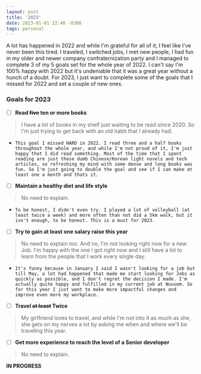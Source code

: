 ```yaml
---
layout: post
title: '2023'
date: 2023-01-01 22:40 -0300
tags: personal
---
```


A lot has happened in 2022 and while I'm grateful for all of it, I feel like I've never been this tired. I traveled, I switched jobs, I met new people, I had fun in my older and newer company confraternization party and I managed to complete 3 of my 5 goals set for the whole year of 2022. I can't say I'm 100% happy with 2022 but it's undeniable that it was a great year without a hunch of a doubt. For 2023, I just want to complete some of the goals that I missed for 2022 and set a couple of new ones.

### Goals for 2023

- [ ] **Read ~~five~~ ten or more books**
> I have a lot of books in my shelf just waiting to be read since 2020. So I'm just trying to get back with an old habit that I already had.
- `This goal I missed HARD in 2022. I read three and a half books throughout the whole year, and while I'm not proud of it, I'm just happy that I did read something. Most of the time that I spent reading are just those dumb Chinese/Korean light novels and tech articles, so refreshing my mind with some dense and long books was fun. So I'm just going to double the goal and see if I can make at least one a month and thats it.`

- [ ] **Maintain a healthy diet and life style**
> No need to explain.
- `To be honest, I didn't even try. I played a lot of volleyball (at least twice a week) and more often than not did a 5km walk, but it isn't enough, to be honest. This is a must for 2023.`

- [ ] **Try to gain at least one  salary raise this year**
> No need to explain too. And no, I'm not looking right now for a new Job. I'm happy with the one i got right now and I still have a lot to learn from the people that I work every single day.
- `It's funny because in January I said I wasn't looking for a job but till May, a lot had happened that made me start looking for Jobs as quickly as possible, and I don't regret the decision I made. I'm actually quite happy and fulfilled in my current job at Nuuvem. So for this year I just want to make more impactful changes and improve even more my workplace.`

- [ ] **Travel ~~at least~~ Twice**
> My girlfriend loves to travel, and while I'm not into it as much as she, she gets on my nerves a lot by asking me when and where we'll be traveling this year.

- [ ] **Get more experience to reach the level of a Senior developer**
> No need to explain.

**IN PROGRESS**
